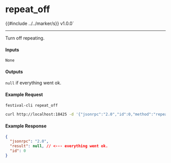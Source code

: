 # repeat_off

{{#include ../../marker/s}} v1.0.0`

---

Turn off repeating.

#### Inputs
`None`

#### Outputs
`null` if everything went ok.

#### Example Request
```bash
festival-cli repeat_off
```
```bash
curl http://localhost:18425 -d '{"jsonrpc":"2.0","id":0,"method":"repeat_off"}'
```

#### Example Response
```json
{
  "jsonrpc": "2.0",
  "result": null, // <--- everything went ok.
  "id": 0
}
```
